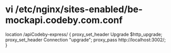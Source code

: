 # vi /etc/nginx/sites-enabled/be-mockapi.codeby.com.conf
location /apiCodeby-express/ {
    proxy_set_header Upgrade $http_upgrade;
    proxy_set_header Connection "upgrade";
    proxy_pass   http://localhost:3002/;
}